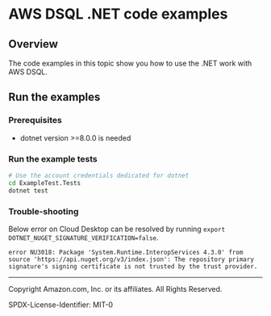 # AWS DSQL .NET code examples

## Overview

The code examples in this topic show you how to use the .NET work with AWS DSQL. 

## Run the examples

### Prerequisites

* dotnet version >=8.0.0 is needed

### Run the example tests

```sh
# Use the account credentials dedicated for dotnet
cd ExampleTest.Tests
dotnet test
```

### Trouble-shooting
Below error on Cloud Desktop can be resolved by running `export DOTNET_NUGET_SIGNATURE_VERIFICATION=false`.
```
error NU3018: Package 'System.Runtime.InteropServices 4.3.0' from source 'https://api.nuget.org/v3/index.json': The repository primary signature's signing certificate is not trusted by the trust provider.
```

---

Copyright Amazon.com, Inc. or its affiliates. All Rights Reserved. 

SPDX-License-Identifier: MIT-0